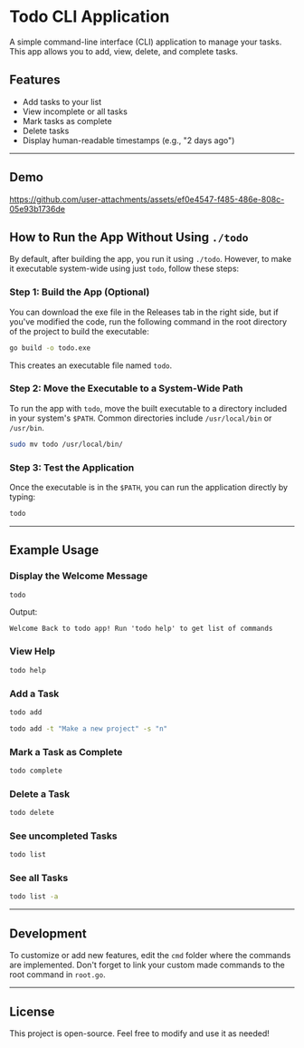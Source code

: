 # Todo CLI Application

A simple command-line interface (CLI) application to manage your tasks. This app allows you to add, view, delete, and complete tasks.

## Features

- Add tasks to your list
- View incomplete or all tasks
- Mark tasks as complete
- Delete tasks
- Display human-readable timestamps (e.g., "2 days ago")

---

## Demo


https://github.com/user-attachments/assets/ef0e4547-f485-486e-808c-05e93b1736de



## How to Run the App Without Using `./todo`  

By default, after building the app, you run it using `./todo`. However, to make it executable system-wide using just `todo`, follow these steps:

### Step 1: Build the App (Optional)

You can download the exe file in the Releases tab in the right side, but if you've modified the code, run the following command in the root directory of the project to build the executable:

```bash
go build -o todo.exe
```

This creates an executable file named `todo`.

### Step 2: Move the Executable to a System-Wide Path

To run the app with `todo`, move the built executable to a directory included in your system's `$PATH`. Common directories include `/usr/local/bin` or `/usr/bin`.

```bash
sudo mv todo /usr/local/bin/
```

### Step 3: Test the Application

Once the executable is in the `$PATH`, you can run the application directly by typing:

```bash
todo
```

---

## Example Usage

### Display the Welcome Message
```bash
todo
```
Output:
```
Welcome Back to todo app! Run 'todo help' to get list of commands
```

### View Help
```bash
todo help
```

### Add a Task
```bash
todo add
```
```bash
todo add -t "Make a new project" -s "n"
```

### Mark a Task as Complete
```bash
todo complete
```

### Delete a Task
```bash
todo delete
```

### See uncompleted Tasks
```bash
todo list
```

### See all Tasks
```bash
todo list -a
```

---

## Development

To customize or add new features, edit the `cmd` folder where the commands are implemented. Don't forget to link your custom made commands to the root command in `root.go`.

---

## License

This project is open-source. Feel free to modify and use it as needed!
